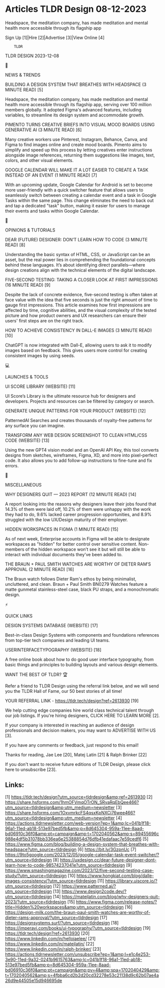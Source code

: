 # Articles TLDR Design 08-12-2023

Headspace, the meditation company, has made meditation and mental
health more accessible through its flagship app  

Sign Up [1]|Hire [2]|Advertise [3]|View Online [4] 

		TLDR 

TLDR DESIGN 2023-12-08

📱 

NEWS & TRENDS

 BUILDING A DESIGN SYSTEM THAT BREATHES WITH HEADSPACE (3 MINUTE READ)
[5] 

 Headspace, the meditation company, has made meditation and mental
health more accessible through its flagship app, serving over 100
million members globally. It adopted Figma's advanced features,
including variables, to streamline its design system and accommodate
growth. 

 PIMENTO TURNS CREATIVE BRIEFS INTO VISUAL MOOD BOARDS USING
GENERATIVE AI (3 MINUTE READ) [6] 

 Many creative workers use Pinterest, Instagram, Behance, Canva, and
Figma to find images online and create mood boards. Pimento aims to
simplify and speed up this process by letting creatives enter
instructions alongside image references, returning them suggestions
like images, text, colors, and other visual elements. 

 GOOGLE CALENDAR WILL MAKE IT A LOT EASIER TO CREATE A TASK INSTEAD OF
AN EVENT (1 MINUTE READ) [7] 

 With an upcoming update, Google Calendar for Android is set to become
more user-friendly with a quick switcher feature that allows users to
seamlessly switch between creating a calendar event and a task in
Google Tasks within the same page. This change eliminates the need to
back out and tap a dedicated "task" button, making it easier for users
to manage their events and tasks within Google Calendar. 

🚀 

OPINIONS & TUTORIALS

 DEAR (FUTURE) DESIGNER: DON’T LEARN HOW TO CODE (3 MINUTE READ) [8]


 Understanding the basic syntax of HTML, CSS, or JavaScript can be an
asset, but the real power lies in comprehending the foundational
concepts behind these languages. It’s about identifying direct
parallels—where design creations align with the technical elements
of the digital landscape. 

 FIVE-SECOND TESTING: TAKING A CLOSER LOOK AT FIRST IMPRESSIONS (16
MINUTE READ) [9] 

 Despite the lack of concrete evidence, five-second testing is often
taken at face value with the idea that five seconds is just the right
amount of time to gauge first impressions. This article examines how
first impressions are affected by time, cognitive abilities, and the
visual complexity of the tested picture and how product owners and UX
researchers can ensure their users' first steps are on the right
track. 

 HOW TO ACHIEVE CONSISTENCY IN DALL-E IMAGES (3 MINUTE READ) [10] 

 ChatGPT is now integrated with Dall-E, allowing users to ask it to
modify images based on feedback. This gives users more control for
creating consistent images by using seeds. 

💻 

LAUNCHES & TOOLS

 UI SCORE LIBRARY (WEBSITE) [11] 

 UI Score’s Library is the ultimate resource hub for designers and
developers. Projects and resources can be filtered by category or
search. 

 GENERATE UNIQUE PATTERNS FOR YOUR PRODUCT (WEBSITE) [12] 

 PatternedAI Searches and creates thousands of royalty-free patterns
for any surface you can imagine. 

 TRANSFORM ANY WEB DESIGN SCREENSHOT TO CLEAN HTML/CSS CODE (WEBSITE)
[13] 

 Using the new GPT4 vision model and an OpenAI API Key, this tool
converts designs from sketches, wireframes, Figma, XD, and more into
pixel-perfect code. It also allows you to add follow-up instructions
to fine-tune and fix errors. 

🎁 

MISCELLANEOUS

 WHY DESIGNERS QUIT — 2023 REPORT (12 MINUTE READ) [14] 

 A report looking into the reasons why designers leave their jobs
found that 14.3% of them were laid off, 10.2% of them were unhappy
with the work they had to do, 9.6% lacked career progression
opportunities, and 8.9% struggled with the low UX/Design maturity of
their employer. 

 HIDDEN WORKSPACES IN FIGMA (1 MINUTE READ) [15] 

 As of next week, Enterprise accounts in Figma will be able to
designate workspaces as "hidden" for better control over sensitive
content. Non-members of the hidden workspace won’t see it but will
still be able to interact with individual documents they've been added
to. 

 THE BRAUN + PAUL SMITH WATCHES ARE WORTHY OF DIETER RAM’S APPROVAL
(2 MINUTE READ) [16] 

 The Braun watch follows Dieter Ram's ethos by being minimalist,
uncluttered, and clean. Braun + Paul Smith BN0279 Watches feature a
matte gunmetal stainless-steel case, black PU straps, and a
monochromatic design. 

⚡ 

QUICK LINKS

 DESIGN SYSTEMS DATABASE (WEBSITE) [17] 

 Best-in-class Design Systems with components and foundations
references from top-tier tech companies and leading UI teams. 

 USERINTERFACETYPOGRAPHY (WEBSITE) [18] 

 A free online book about how to do good user interface typography,
from basic things and principles to building layouts and various
design elements. 

WANT THE BEST OF TLDR? 🏆

Refer a friend to TLDR Design using the referral link below, and we
will send you the TLDR Hall of Fame, our 50 best stories of all time!

YOUR REFERRAL LINK - https://tldr.tech/design?ref=2613930 [19]

 We help cutting edge companies hire world class technical talent
through our job listings. If you're hiring designers, CLICK HERE TO
LEARN MORE [2]. 

If your company is interested in reaching an audience of design
professionals and decision makers, you may want to ADVERTISE WITH US
[3]. 

If you have any comments or feedback, just respond to this email! 

Thanks for reading, 
Jae Lee [20], Matej Latin [21] & Ralph Brinker [22] 

If you don't want to receive future editions of TLDR Design,
please click here to unsubscribe [23]. 

 

Links:
------
[1] https://tldr.tech/design?utm_source=tldrdesign&amp;ref=2613930
[2] https://share.hsforms.com/1hmOFVmqOTrON_SRvaRqEbQee466?utm_source=tldrdesign&amp;utm_medium=newsletter
[3] https://share.hsforms.com/1OxvmrkcFS4qsxKpNXCi76wee466?utm_source=tldrdesign&amp;utm_medium=newsletter
[4] https://actions.tldrnewsletter.com/web-version?ep=1&amp;lc=041b1f18-96a1-11ed-ab18-513e97bed5fb&amp;p=8d645304-959a-11ee-8aad-bd06910c36f0&amp;pt=campaign&amp;t=1702040562&amp;s=89455696c988e4df5b31078bb336ea6e25388854d76dfb41edafaac7e59cedf6
[5] https://www.figma.com/blog/building-a-design-system-that-breathes-with-headspace?utm_source=tldrdesign
[6] https://bit.ly/3GzpnUc
[7] https://9to5google.com/2023/12/05/google-calendar-task-event-switcher/?utm_source=tldrdesign
[8] https://uxdesign.cc/dear-future-designer-dont-learn-how-to-code-98574237041e?utm_source=tldrdesign
[9] https://www.smashingmagazine.com/2023/12/five-second-testing-case-study/?utm_source=tldrdesign
[10] https://www.hongkiat.com/blog/dalle-images-consistency/?utm_source=tldrdesign
[11] https://library.uiscore.io/?utm_source=tldrdesign
[12] https://www.patterned.ai/?utm_source=tldrdesign
[13] https://www.design2code.dev/?utm_source=tldrdesign
[14] https://matejlatin.com/blog/why-designers-quit-2023/?utm_source=tldrdesign
[15] https://www.figma.com/release-notes/?title=Hidden%20workspaces&amp;utm_source=tldrdesign
[16] https://design-milk.com/the-braun-paul-smith-watches-are-worthy-of-dieter-rams-approval/?utm_source=tldrdesign
[17] https://designsystems.surf/?utm_source=tldrdesign
[18] https://imperavi.com/books/ui-typography/?utm_source=tldrdesign
[19] https://tldr.tech/design?ref=2613930
[20] https://www.linkedin.com/in/hellojaelee/
[21] https://www.linkedin.com/in/matejlatin/
[22] https://www.linkedin.com/in/ralph-brinker/
[23] https://actions.tldrnewsletter.com/unsubscribe?ep=1&amp;l=e1c4e253-3e90-11ed-9a32-0241b9615763&amp;lc=041b1f18-96a1-11ed-ab18-513e97bed5fb&amp;p=8d645304-959a-11ee-8aad-bd06910c36f0&amp;pt=campaign&amp;pv=4&amp;spa=1702040429&amp;t=1702040562&amp;s=4fbba6cd2b2d20cd32278e53c21138d9c62b07ae4a26d9e44505e15d946695de